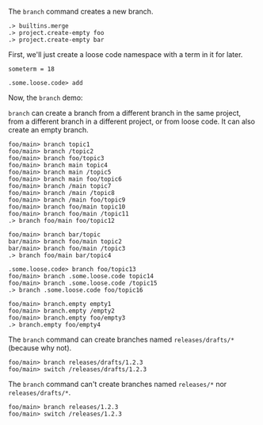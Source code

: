 The `branch` command creates a new branch.

```ucm:hide
.> builtins.merge
.> project.create-empty foo
.> project.create-empty bar
```

First, we'll just create a loose code namespace with a term in it for later.

```unison:hide
someterm = 18
```

```ucm
.some.loose.code> add
```

Now, the `branch` demo:

`branch` can create a branch from a different branch in the same project, from a different branch in a different
project, or from loose code. It can also create an empty branch.

```ucm
foo/main> branch topic1
foo/main> branch /topic2
foo/main> branch foo/topic3
foo/main> branch main topic4
foo/main> branch main /topic5
foo/main> branch main foo/topic6
foo/main> branch /main topic7
foo/main> branch /main /topic8
foo/main> branch /main foo/topic9
foo/main> branch foo/main topic10
foo/main> branch foo/main /topic11
.> branch foo/main foo/topic12

foo/main> branch bar/topic
bar/main> branch foo/main topic2
bar/main> branch foo/main /topic3
.> branch foo/main bar/topic4

.some.loose.code> branch foo/topic13
foo/main> branch .some.loose.code topic14
foo/main> branch .some.loose.code /topic15
.> branch .some.loose.code foo/topic16

foo/main> branch.empty empty1
foo/main> branch.empty /empty2
foo/main> branch.empty foo/empty3
.> branch.empty foo/empty4
```

The `branch` command can create branches named `releases/drafts/*` (because why not).

```ucm
foo/main> branch releases/drafts/1.2.3
foo/main> switch /releases/drafts/1.2.3
```

The `branch` command can't create branches named `releases/*` nor `releases/drafts/*`.

```ucm:error
foo/main> branch releases/1.2.3
foo/main> switch /releases/1.2.3
```

